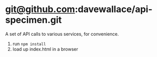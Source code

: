# git@github.com:davewallace/api-specimen.git
A set of API calls to various services, for convenience.

1. run `npm install`
2. load up index.html in a browser